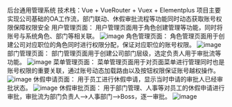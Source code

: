 后台通用管理系统
技术栈：Vue + VueRouter + Vuex + Elementplus
项目主要实现公司基础的OA工作流，部门联动、休假审批流程等功能同时动态获取账号权限保障权限安全
用户管理页面：
  用户管理页面用于角色创建管理等功能，同时将账号与系统角色、部门等相关联。
  ![image](https://github.com/qq544281495/generalManage/assets/64632385/5c73094a-4300-40c5-8992-69602c429399)
角色管理页面：
  角色管理页面用于创建公司对应职位的角色同时进行权限分配，保证对应职位的账号权限。
  ![image](https://github.com/qq544281495/generalManage/assets/64632385/c7767854-f50f-4a7b-b6cb-798512cfe9c9)
部门管理页面：
  部门管理页面用于创建公司部门层级，选定负责人用于审批流等功能。
  ![image](https://github.com/qq544281495/generalManage/assets/64632385/d9cfb15f-66f2-4696-ad7a-70747b500f11)
菜单管理页面：
  菜单管理页面用于对页面菜单进行管理同时也是账号权限的重要关联，通过账号动态加载路由以及按钮权限保证账号越权操作。
  ![image](https://github.com/qq544281495/generalManage/assets/64632385/72b9d4ba-86ec-4086-8ee4-5b19f6eb0639)
休假申请页面：
  用于员工进行休假申请，显示当时申请的审批人已经审批状态。
  ![image](https://github.com/qq544281495/generalManage/assets/64632385/26e27cac-18a9-4375-a474-d6d2e92e60e8)
休假审批页面：
  用于部门管理、人事等对员工的休假申请进行审批，审批流为部门负责人——>人事部门——>Boss，逐一审批。
  ![image](https://github.com/qq544281495/generalManage/assets/64632385/46cb74b7-476b-4850-8c8f-cb31bf571d6c)


